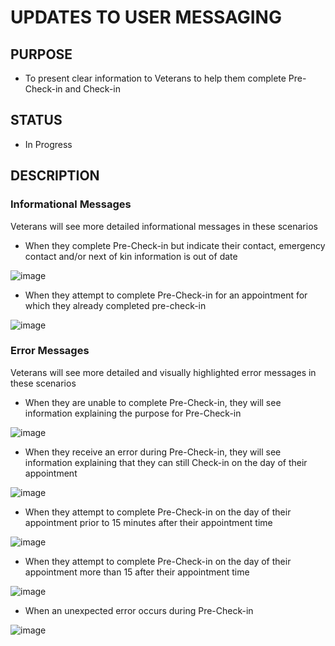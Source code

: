# UPDATES TO USER MESSAGING

## PURPOSE

- To present clear information to Veterans to help them complete Pre-Check-in and Check-in

## STATUS

- In Progress

## DESCRIPTION

### Informational Messages

Veterans will see more detailed informational messages in these scenarios

- When they complete Pre-Check-in but indicate their contact, emergency contact and/or next of kin information is out of date

![image](https://user-images.githubusercontent.com/86678742/168909755-40460202-8286-4c50-8b99-35cc265f2caf.png)

- When they attempt to complete Pre-Check-in for an appointment for which they already completed pre-check-in

![image](https://user-images.githubusercontent.com/86678742/168903389-91e19cd1-188b-4abd-9d53-5705e5b0e152.png)


### Error Messages

Veterans will see more detailed and visually highlighted error messages in these scenarios

- When they are unable to complete Pre-Check-in, they will see information explaining the purpose for Pre-Check-in

![image](https://user-images.githubusercontent.com/86678742/168909335-73192e05-bdc6-4ebb-8748-91c871c4c4ea.png)

- When they receive an error during Pre-Check-in, they will see information explaining that they can still Check-in on the day of their appointment

![image](https://user-images.githubusercontent.com/86678742/168909495-9d716687-7c38-4077-9120-01da45b2804a.png)

- When they attempt to complete Pre-Check-in on the day of their appointment prior to 15 minutes after their appointment time

![image](https://user-images.githubusercontent.com/86678742/168904484-531fd5be-fb0e-4c34-862f-e0c8756fdda1.png)

- When they attempt to complete Pre-Check-in on the day of their appointment more than 15 after their appointment time

![image](https://user-images.githubusercontent.com/86678742/168908923-eb6d8b06-59b2-460e-a17e-e22bfaff04b7.png)      

- When an unexpected error occurs during Pre-Check-in

![image](https://user-images.githubusercontent.com/86678742/169086316-10859806-28c3-41a1-bcf1-fe46259e6fac.png)


    



    





